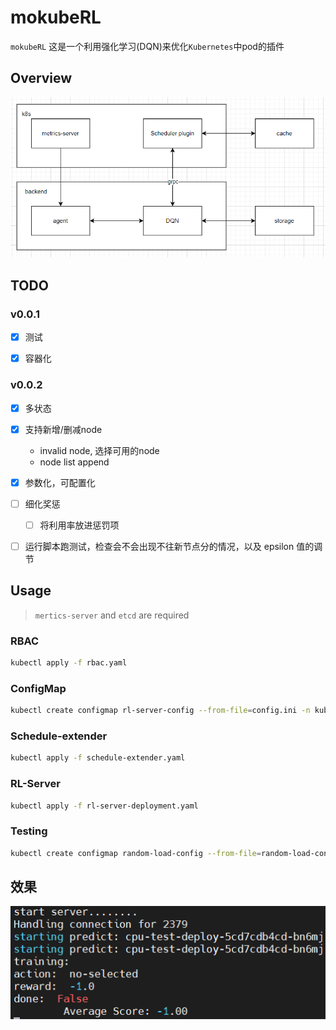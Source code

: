 # mokubeRL

`mokubeRL` 这是一个利用强化学习(DQN)来优化`Kubernetes`中pod的插件

## Overview

![achitecture](imgs/architecture.png)

## TODO
### v0.0.1

- [x] 测试
- [x] 容器化


### v0.0.2

- [x] 多状态
- [x] 支持新增/删减node
    - invalid node, 选择可用的node
    - node list append
- [x] 参数化，可配置化
- [ ] 细化奖惩
  - [ ] 将利用率放进惩罚项
- [ ] 运行脚本跑测试，检查会不会出现不往新节点分的情况，以及 epsilon 值的调节


## Usage
> `mertics-server` and `etcd` are required

### RBAC

```sh
kubectl apply -f rbac.yaml
```

### ConfigMap
```sh
kubectl create configmap rl-server-config --from-file=config.ini -n kube-system
```

### Schedule-extender
```sh
kubectl apply -f schedule-extender.yaml
```

### RL-Server
```sh
kubectl apply -f rl-server-deployment.yaml
```

### Testing
```sh
kubectl create configmap random-load-config --from-file=random-load-config.yaml
```


## 效果
![](imgs/worked.png)